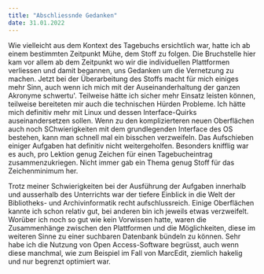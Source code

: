 ```yaml
---
title: "Abschliessnde Gedanken"
date: 31.01.2022
---
```

Wie vielleicht aus dem Kontext des Tagebuchs ersichtlich war, hatte ich ab einem bestimmten Zeitpunkt Mühe, dem Stoff zu folgen.
Die Bruchstelle hier kam vor allem ab dem Zeitpunkt wo wir die individuellen Plattformen verliessen und damit begannen, uns Gedanken um die Vernetzung zu machen.
Jetzt bei der Überarbeitung des Stoffs macht für mich einiges mehr Sinn, auch wenn ich mich mit der Auseinanderhaltung der ganzen Akronyme schwertu'.
Teilweise hätte ich sicher mehr Einsatz leisten können, teilweise bereiteten mir auch die technischen Hürden Probleme. 
Ich hätte mich definitiv mehr mit Linux und dessen Interface-Quirks auseinandersetzen sollen. Wenn zu den komplizierteren neuen Oberflächen auch noch SChwierigkeiten mit dem grundlegenden Interface des OS bestehen, kann man schnell mal ein bisschen verzweifeln. Das Aufschieben einiger Aufgaben hat definitiv nicht weitergeholfen.
Besonders knifflig war es auch, pro Lektion genug Zeichen für einen Tagebucheintrag zusammenzukriegen. Nicht immer gab ein Thema genug Stoff für das Zeichenminimum her.

Trotz meiner Schwierigkeiten bei der Ausführung der Aufgaben innerhalb und ausserhalb des Unterrichts war der tiefere Einblick in die Welt der Bibliotheks- und Archivinformatik recht aufschlussreich. Einige Oberflächen kannte ich schon relativ gut, bei anderen bin ich jeweils etwas verzweifelt. Worüber ich noch so gut wie kein Vorwissen hatte, waren die Zusammenhänge zwischen den Plattformen und die Möglichkeiten, diese im weiteren Sinne zu einer suchbaren Datenbank bündeln zu können. Sehr habe ich die Nutzung von Open Access-Software begrüsst, auch wenn diese manchmal, wie zum Beispiel im Fall von MarcEdit, ziemlich hakelig und nur begrenzt optimiert war.
